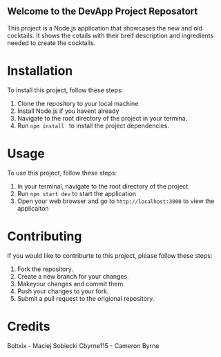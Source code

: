 ## Welcome to the DevApp Project Reposatort
This project is a Node.js application that showcases the new and old cocktails. It shows the cotails with their breif description and ingredients needed to create the cocktails.
# Installation

To install this project, follow these steps:

1. Clone the repository to your local machine
2. Install Node.js if you havent already
3. Navigate to the root directory of the project in your termina.
4. Run `npm install ` to install the project dependencies.

# Usage

To use this project, follow these steps:

1. In your terminal, navigate to the root directory of the project.
2. Run `npm start dev` to start the application
3. Open your web browser and go to `http://localhost:3000` to view the applicaiton

# Contributing
If you would like to contriburte to this project, please follow these steps:

1. Fork the repository.
2. Create a new branch for your changes.
3. Makeyour changes and commit them.
4. Push your changes to your fork.
5. Submit a pull request to the origional repository.

# Credits 

Boltxix - Maciej Sobiecki
Cbyrne115 - Cameron Byrne
